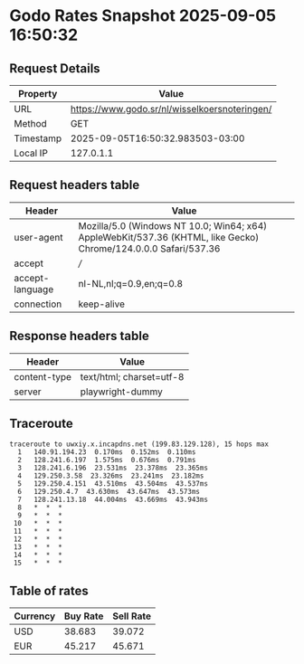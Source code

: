 # Godo Rates Snapshot 2025-09-05 16:50:32
## Request Details

| Property | Value |
|----------|-------|
| URL | https://www.godo.sr/nl/wisselkoersnoteringen/ |
| Method | GET |
| Timestamp | 2025-09-05T16:50:32.983503-03:00 |
| Local IP | 127.0.1.1 |
    
## Request headers table

| Header | Value |
|--------|-------|
| user-agent | Mozilla/5.0 (Windows NT 10.0; Win64; x64) AppleWebKit/537.36 (KHTML, like Gecko) Chrome/124.0.0.0 Safari/537.36 |
| accept | */* |
| accept-language | nl-NL,nl;q=0.9,en;q=0.8 |
| connection | keep-alive |

    
## Response headers table
| Header | Value |
|--------|-------|
| content-type | text/html; charset=utf-8 |
| server | playwright-dummy |

## Traceroute 

```
traceroute to uwxiy.x.incapdns.net (199.83.129.128), 15 hops max
  1   140.91.194.23  0.170ms  0.152ms  0.110ms 
  2   128.241.6.197  1.575ms  0.676ms  0.791ms 
  3   128.241.6.196  23.531ms  23.378ms  23.365ms 
  4   129.250.3.58  23.326ms  23.241ms  23.182ms 
  5   129.250.4.151  43.510ms  43.504ms  43.537ms 
  6   129.250.4.7  43.630ms  43.647ms  43.573ms 
  7   128.241.13.18  44.004ms  43.669ms  43.943ms 
  8   *  *  * 
  9   *  *  * 
 10   *  *  * 
 11   *  *  * 
 12   *  *  * 
 13   *  *  * 
 14   *  *  * 
 15   *  *  * 

```


## Table of rates

| Currency | Buy Rate | Sell Rate |
|----------|----------|-----------|
| USD | 38.683 | 39.072 |
| EUR | 45.217 | 45.671 |
